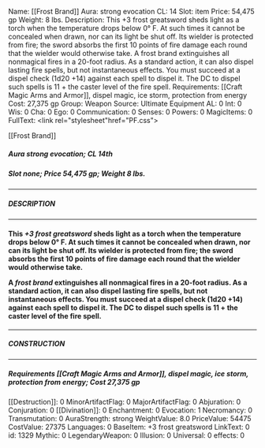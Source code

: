 Name: [[Frost Brand]]
Aura: strong evocation
CL: 14
Slot: item
Price: 54,475 gp
Weight: 8 lbs.
Description: This +3 frost greatsword sheds light as a torch when the temperature drops below 0&#176; F. At such times it cannot be concealed when drawn, nor can its light be shut off. Its wielder is protected from fire; the sword absorbs the first 10 points of fire damage each round that the wielder would otherwise take. A frost brand extinguishes all nonmagical fires in a 20-foot radius. As a standard action, it can also dispel lasting fire spells, but not instantaneous effects. You must succeed at a dispel check (1d20 +14) against each spell to dispel it. The DC to dispel such spells is 11 + the caster level of the fire spell.
Requirements: [[Craft Magic Arms and Armor]], dispel magic, ice storm, protection from energy
Cost: 27,375 gp
Group: Weapon
Source: Ultimate Equipment
AL: 0
Int: 0
Wis: 0
Cha: 0
Ego: 0
Communication: 0
Senses: 0
Powers: 0
MagicItems: 0
FullText: <link rel="stylesheet"href="PF.css"><div class="heading"><p class="alignleft">[[Frost Brand]]</p><div style="clear: both;"></div></div><div><h5><b>Aura </b>strong evocation; <b>CL </b>14th</h5><h5><b>Slot </b>none; <b>Price </b>54,475 gp; <b>Weight </b>8 lbs.</h5></div><hr/><div><h5><b>DESCRIPTION</b></h5></div><hr/><div><h4><p>This <i>+3 frost greatsword</i> sheds light as a torch when the temperature drops below 0&#176; F. At such times it cannot be concealed when drawn, nor can its light be shut off. Its wielder is protected from fire; the sword absorbs the first 10 points of fire damage each round that the wielder would otherwise take. </p><p>A <i>frost brand</i> extinguishes all nonmagical fires in a 20-foot radius. As a standard action, it can also dispel lasting fire spells, but not instantaneous effects. You must succeed at a dispel check (1d20 +14) against each spell to dispel it. The DC to dispel such spells is 11 + the caster level of the fire spell.</p></h4></div><hr/><div><h5><b>CONSTRUCTION</b></h5></div><hr/><div><h5><b>Requirements </b>[[Craft Magic Arms and Armor]], <i>dispel magic</i>, <i>ice storm</i>, <i>protection from energy</i>; <b>Cost </b>27,375 gp</h5></div>
[[Destruction]]: 0
MinorArtifactFlag: 0
MajorArtifactFlag: 0
Abjuration: 0
Conjuration: 0
[[Divination]]: 0
Enchantment: 0
Evocation: 1
Necromancy: 0
Transmutation: 0
AuraStrength: strong
WeightValue: 8.0
PriceValue: 54475
CostValue: 27375
Languages: 0
BaseItem: +3 frost greatsword
LinkText: 0
id: 1329
Mythic: 0
LegendaryWeapon: 0
Illusion: 0
Universal: 0
effects: 0
